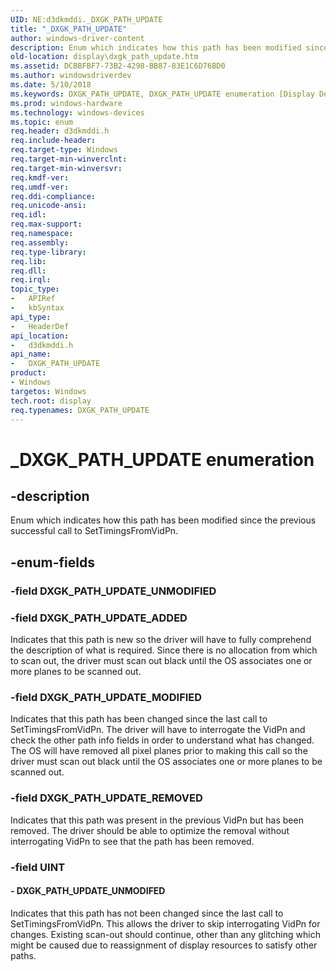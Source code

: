 ```yaml
---
UID: NE:d3dkmddi._DXGK_PATH_UPDATE
title: "_DXGK_PATH_UPDATE"
author: windows-driver-content
description: Enum which indicates how this path has been modified since the previous successful call to SetTimingsFromVidPn.
old-location: display\dxgk_path_update.htm
ms.assetid: DCBBFBF7-73B2-4298-BB87-83E1C6D76BD0
ms.author: windowsdriverdev
ms.date: 5/10/2018
ms.keywords: DXGK_PATH_UPDATE, DXGK_PATH_UPDATE enumeration [Display Devices], DXGK_PATH_UPDATE_ADDED, DXGK_PATH_UPDATE_MODIFIED, DXGK_PATH_UPDATE_REMOVED, DXGK_PATH_UPDATE_UNMODIFED, _DXGK_PATH_UPDATE, d3dkmddi/DXGK_PATH_UPDATE, d3dkmddi/DXGK_PATH_UPDATE_ADDED, d3dkmddi/DXGK_PATH_UPDATE_MODIFIED, d3dkmddi/DXGK_PATH_UPDATE_REMOVED, d3dkmddi/DXGK_PATH_UPDATE_UNMODIFED, display.dxgk_path_update
ms.prod: windows-hardware
ms.technology: windows-devices
ms.topic: enum
req.header: d3dkmddi.h
req.include-header: 
req.target-type: Windows
req.target-min-winverclnt: 
req.target-min-winversvr: 
req.kmdf-ver: 
req.umdf-ver: 
req.ddi-compliance: 
req.unicode-ansi: 
req.idl: 
req.max-support: 
req.namespace: 
req.assembly: 
req.type-library: 
req.lib: 
req.dll: 
req.irql: 
topic_type:
-	APIRef
-	kbSyntax
api_type:
-	HeaderDef
api_location:
-	d3dkmddi.h
api_name:
-	DXGK_PATH_UPDATE
product:
- Windows
targetos: Windows
tech.root: display
req.typenames: DXGK_PATH_UPDATE
---
```


# _DXGK_PATH_UPDATE enumeration


## -description


Enum which indicates how this path has been modified since the previous successful call to SetTimingsFromVidPn.


## -enum-fields




### -field DXGK_PATH_UPDATE_UNMODIFIED


### -field DXGK_PATH_UPDATE_ADDED

Indicates that this path is new so the driver will have to fully comprehend the description of what is required.  Since there is no allocation from which to scan out, the driver must scan out black until the OS associates one or more planes to be scanned out.


### -field DXGK_PATH_UPDATE_MODIFIED

Indicates that this path has been changed since the last call to SetTimingsFromVidPn.  The driver will have to interrogate the VidPn and check the other path info fields in order to understand what has changed.  The OS will have removed all pixel planes prior to making this call so the driver must scan out black until the OS associates one or more planes to be scanned out.




### -field DXGK_PATH_UPDATE_REMOVED

Indicates that this path was present in the previous VidPn but has been removed. The driver should be able to optimize the removal without interrogating VidPn to see that the path has been removed. 


### -field UINT




#### - DXGK_PATH_UPDATE_UNMODIFED

Indicates that this path has not been changed since the last call to SetTimingsFromVidPn.  This allows the driver to skip interrogating VidPn for changes.  Existing scan-out should continue, other than any glitching which might be caused due to reassignment of display resources to satisfy other paths.

